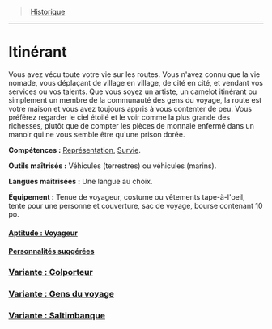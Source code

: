 ﻿>  [Historique](hd_backgrounds.md)

---


# Itinérant

Vous avez vécu toute votre vie sur les routes. Vous n'avez connu que la vie nomade, vous déplaçant de village en village, de cité en cité, et vendant vos services ou vos talents. Que vous soyez un artiste, un camelot itinérant ou simplement un membre de la communauté des gens du voyage, la route est votre maison et vous avez toujours appris à vous contenter de peu. Vous préférez regarder le ciel étoilé et le voir comme la plus grande des richesses, plutôt que de compter les pièces de monnaie enfermé dans un manoir qui ne vous semble être qu'une prison dorée.

**Compétences :** [Représentation](hd_abilities_charisma_representation.md), [Survie](hd_abilities_wisdom_survie.md).

**Outils maîtrisés :** Véhicules (terrestres) ou véhicules (marins).

**Langues maîtrisées :** Une langue au choix.

**Équipement :** Tenue de voyageur, costume ou vêtements tape-à-l'oeil, tente pour une personne et couverture, sac de voyage, bourse contenant 10 po.



#### [Aptitude : Voyageur](hd_background_itinerant_aptitude_voyageur.md)



#### [Personnalités suggérées](hd_background_itinerant_personnalites_suggerees.md)



### [Variante : Colporteur](hd_background_itinerant_variante_colporteur.md)



### [Variante : Gens du voyage](hd_background_itinerant_variante_gens_du_voyage.md)



### [Variante : Saltimbanque](hd_background_itinerant_variante_saltimbanque.md)


